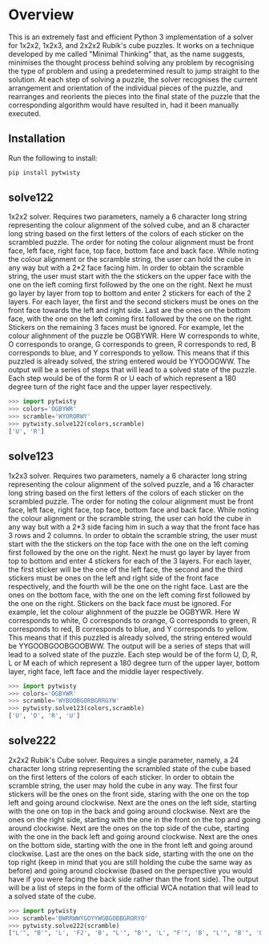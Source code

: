 # Overview

This is an extremely fast and efficient Python 3 implementation of a solver for 1x2x2, 1x2x3, and 2x2x2 Rubik's cube puzzles.
It works on a technique developed by me called "Minimal Thinking" that, as the name suggests, minimises the thought process behind solving any problem by recognising the type of problem and using a predetermined result to jump straight to the solution.
At each step of solving a puzzle, the solver recognises the current arrangement and orientation of the individual pieces of the puzzle, and rearranges and reorients the pieces into the final state of the puzzle that the corresponding algorithm would have resulted in, had it been manually executed.

## Installation

Run the following to install:

```python
pip install pytwisty
```

## solve122

1x2x2 solver. Requires two parameters, namely a 6 character long string representing the colour alignment of the solved cube, and an 8 character long string based on the first letters of the colors of each sticker on the scrambled puzzle.
The order for noting the colour alignment must be front face, left face, right face, top face, bottom face and back face. While noting the colour alignment or the scramble string, the user can hold the cube in any way but with a 2*2 face facing him.
In order to obtain the scramble string, the user must start with the the stickers on the upper face with the one on the left coming first followed by the one on the right.
Next he must go layer by layer from top to bottom and enter 2 stickers for each of the 2 layers.
For each layer, the first and the second stickers must be ones on the front face towards the left and right side.
Last are the ones on the bottom face, with the one on the left coming first followed by the one on the right.
Stickers on the remaining 3 faces must be ignored.
For example, let the colour alighnment of the puzzle be OGBYWR. Here W corresponds to white, O corresponds to orange, G corresponds to green, R corresponds to red, B corresponds to blue, and Y corresponds to yellow. This means that if this puzzled is already solved, the string entered would be YYOOOOWW.
The output will be a series of steps that will lead to a solved state of the puzzle. Each step would be of the form R or U each of which represent a 180 degree turn of the right face and the upper layer respectively.

```python
>>> import pytwisty
>>> colors='OGBYWR'
>>> scramble='WYORORWY'
>>> pytwisty.solve122(colors,scramble)
['U', 'R']
```

## solve123

1x2x3 solver. Requires two parameters, namely a 6 character long string representing the colour alignment of the solved puzzle, and a 16 character long string based on the first letters of the colors of each sticker on the scrambled puzzle.
The order for noting the colour alignment must be front face, left face, right face, top face, bottom face and back face. While noting the colour alignment or the scramble string, the user can hold the cube in any way but with a 2*3 side facing him in such a way that the front face has 3 rows and 2 columns.
In order to obtain the scramble string, the user must start with the the stickers on the top face with the one on the left coming first followed by the one on the right.
Next he must go layer by layer from top to bottom and enter 4 stickers for each of the 3 layers.
For each layer, the first sticker will be the one of the left face, the second and the third stickers must be ones on the left and right side of the front face respectively, and the fourth will be the one on the right face.
Last are the ones on the bottom face, with the one on the left coming first followed by the one on the right.
Stickers on the back face must be ignored.
For example, let the colour alighnment of the puzzle be OGBYWR. Here W corresponds to white, O corresponds to orange, G corresponds to green, R corresponds to red, B corresponds to blue, and Y corresponds to yellow. This means that if this puzzled is already solved, the string entered would be YYGOOBGOOBGOOBWW.
The output will be a series of steps that will lead to a solved state of the puzzle. Each step would be of the form U, D, R, L or M each of which represent a 180 degree turn of the upper layer, bottom layer, right face, left face and the middle layer respectively.

```python
>>> import pytwisty
>>> colors='OGBYWR'
>>> scramble='WYBOOBGORBGRRGYW'
>>> pytwisty.solve123(colors,scramble)
['U', 'D', 'R', 'U']
```

## solve222

2x2x2 Rubik's Cube solver. Requires a single parameter, namely, a 24 character long string representing the scrambled state of the cube based on the first letters of the colors of each sticker.
In order to obtain the scramble string, the user may hold the cube in any way.
The first four stickers will be the ones on the front side, staring with the one on the top left and going around clockwise.
Next are the ones on the left side, starting with the one on top in the back and going around clockwise.
Next are the ones on the right side, starting with the one in the front on the top and going around clockwise.
Next are the ones on the top side of the cube, starting with the one in the back left and going around clockwise.
Next are the ones on the bottom side, starting with the one in the front left and going around clockwise.
Last are the ones on the back side, starting with the one on the top right (keep in mind that you are still holding the cube the same way as before) and going around clockwise (based on the perspective you would have if you were facing the back side rather than the front side).
The output will be a list of steps in the form of the official WCA notation that will lead to a solved state of the cube.

```python
>>> import pytwisty
>>> scramble='BWRRWWYGOYYWGBGOBBGRORYO'
>>> pytwisty.solve222(scramble)
["L'", "B'", 'L', 'F2', 'B', "L'", "B'", 'L', "F'", 'B', "L'", "B'", 'L', "F'", 'y2', 'F2', "L'", 'F', 'R', "F'", 'L', 'F', "R'", "F'"]
```
